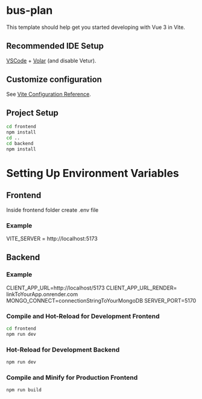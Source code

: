 # bus-plan

This template should help get you started developing with Vue 3 in Vite.

## Recommended IDE Setup

[VSCode](https://code.visualstudio.com/) + [Volar](https://marketplace.visualstudio.com/items?itemName=Vue.volar) (and disable Vetur).

## Customize configuration

See [Vite Configuration Reference](https://vitejs.dev/config/).

## Project Setup

```sh
cd frontend
npm install
cd ..
cd backend
npm install
```

# Setting Up Environment Variables

## Frontend

Inside frontend folder create .env file

### Example

VITE_SERVER = http://localhost:5173

## Backend

### Example

CLIENT_APP_URL=http://localhost/5173
CLIENT_APP_URL_RENDER= linkToYourApp.onrender.com
MONGO_CONNECT=connectionStringToYourMongoDB
SERVER_PORT=5170

### Compile and Hot-Reload for Development Frontend

```sh
cd frontend
npm run dev
```

### Hot-Reload for Development Backend

```sh
npm run dev
```

### Compile and Minify for Production Frontend

```sh
npm run build
```
